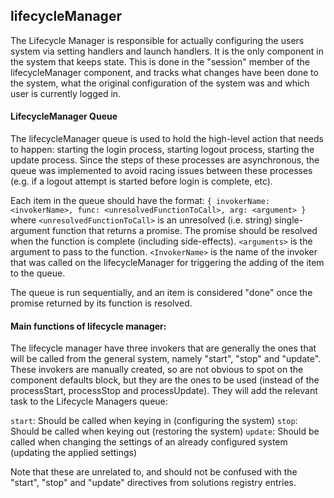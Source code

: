 ## lifecycleManager

The Lifecycle Manager is responsible for actually configuring the users system via setting handlers and launch handlers. It is the only component in the system that keeps state. This is done in the "session" member of the lifecycleManager component, and tracks what changes have been done to the system, what the original configuration of the system was and which user is currently logged in.

#### LifecycleManager Queue

The lifecycleManager queue is used to hold the high-level action that needs to happen: starting the login process, starting logout process, starting the update process. Since the steps of these processes are asynchronous, the queue was implemented to avoid racing issues between these processes (e.g. if a logout attempt is started before login is complete, etc).

Each item in the queue should have the format: `{ invokerName: <invokerName>, func: <unresolvedFunctionToCall>, arg: <argument> }` where `<unresolvedFunctionToCall>` is an unresolved (i.e. string) single-argument function that returns a promise. The promise should be resolved when the function is complete (including side-effects). `<arguments>` is the argument to pass to the function. `<InvokerName>` is the name of the invoker that was called on the lifecycleManager for triggering the adding of the item to the queue.

The queue is run sequentially, and an item is considered "done" once the promise returned by its function is resolved.


#### Main functions of lifecycle manager:
The lifecycle manager have three invokers that are generally the ones that will be called from the general system, namely "start", "stop" and "update". These invokers are manually created, so are not obvious to spot on the component defaults block, but they are the ones to be used (instead of the processStart, processStop and processUpdate). They will add the relevant task to the Lifecycle Managers queue:

`start`: Should be called when keying in (configuring the system)
`stop`: Should be called when keying out (restoring the system)
`update`: Should be called when changing the settings of an already configured system (updating the applied settings)

Note that these are unrelated to, and should not be confused with the "start", "stop" and "update" directives from solutions registry entries.
